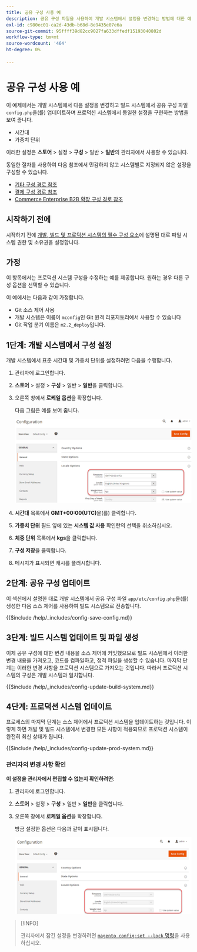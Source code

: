 ```yaml
---
title: 공유 구성 사용 예
description: 공유 구성 파일을 사용하여 개발 시스템에서 설정을 변경하는 방법에 대한 예를 참조하십시오.
exl-id: c980ec01-ca2d-43db-b68d-8e9435e07e6a
source-git-commit: 95ffff39d82cc9027fa633dffedf15193040802d
workflow-type: tm+mt
source-wordcount: '464'
ht-degree: 0%

---
```


# 공유 구성 사용 예

이 예제에서는 개발 시스템에서 다음 설정을 변경하고 빌드 시스템에서 공유 구성 파일 `config.php`을(를) 업데이트하며 프로덕션 시스템에서 동일한 설정을 구현하는 방법을 보여 줍니다.

- 시간대
- 가중치 단위

이러한 설정은 **스토어** > 설정 > **구성** > 일반 > **일반**&#x200B;의 관리자에서 사용할 수 있습니다.

동일한 절차를 사용하여 다음 참조에서 민감하지 않고 시스템별로 지정되지 않은 설정을 구성할 수 있습니다.

- [기타 구성 경로 참조](../reference/config-reference-general.md)
- [결제 구성 경로 참조](../reference/config-reference-payment.md)
- [Commerce Enterprise B2B 확장 구성 경로 참조](../reference/config-reference-b2b.md)

## 시작하기 전에

시작하기 전에 [개발, 빌드 및 프로덕션 시스템의 필수 구성 요소](../deployment/prerequisites.md)에 설명된 대로 파일 시스템 권한 및 소유권을 설정합니다.

## 가정

이 항목에서는 프로덕션 시스템 구성을 수정하는 예를 제공합니다. 원하는 경우 다른 구성 옵션을 선택할 수 있습니다.

이 예에서는 다음과 같이 가정합니다.

- Git 소스 제어 사용
- 개발 시스템은 이름이 `mconfig`인 Git 원격 리포지토리에서 사용할 수 있습니다
- Git 작업 분기 이름은 `m2.2_deploy`입니다.

## 1단계: 개발 시스템에서 구성 설정

개발 시스템에서 표준 시간대 및 가중치 단위를 설정하려면 다음을 수행합니다.

1. 관리자에 로그인합니다.
1. **스토어** > 설정 > **구성** > 일반 > **일반**&#x200B;을 클릭합니다.
1. 오른쪽 창에서 **로케일 옵션**&#x200B;을 확장합니다.

   다음 그림은 예를 보여 줍니다.

   ![개발 시스템에서 로케일 옵션 설정](../../assets/configuration/split-deploy-set-locale.png)

1. **시간대** 목록에서 **GMT+00:00(UTC)**&#x200B;을(를) 클릭합니다.
1. **가중치 단위** 필드 옆에 있는 **시스템 값 사용** 확인란의 선택을 취소하십시오.
1. **체중 단위** 목록에서 **kgs**&#x200B;을 클릭합니다.
1. **구성 저장**&#x200B;을 클릭합니다.
1. 메시지가 표시되면 캐시를 플러시합니다.

## 2단계: 공유 구성 업데이트

이 섹션에서 설명한 대로 개발 시스템에서 공유 구성 파일 `app/etc/config.php`을(를) 생성한 다음 소스 제어를 사용하여 빌드 시스템으로 전송합니다.

{{$include /help/_includes/config-save-config.md}}

## 3단계: 빌드 시스템 업데이트 및 파일 생성

이제 공유 구성에 대한 변경 내용을 소스 제어에 커밋했으므로 빌드 시스템에서 이러한 변경 내용을 가져오고, 코드를 컴파일하고, 정적 파일을 생성할 수 있습니다. 마지막 단계는 이러한 변경 사항을 프로덕션 시스템으로 가져오는 것입니다. 따라서 프로덕션 시스템의 구성은 개발 시스템과 일치합니다.

{{$include /help/_includes/config-update-build-system.md}}

## 4단계: 프로덕션 시스템 업데이트

프로세스의 마지막 단계는 소스 제어에서 프로덕션 시스템을 업데이트하는 것입니다. 이렇게 하면 개발 및 빌드 시스템에서 변경한 모든 사항이 적용되므로 프로덕션 시스템이 완전히 최신 상태가 됩니다.

{{$include /help/_includes/config-update-prod-system.md}}

### 관리자의 변경 사항 확인

**이 설정을 관리자에서 편집할 수 없는지 확인하려면**:

1. 관리자에 로그인합니다.
1. **스토어** > 설정 > **구성** > 일반 > **일반**&#x200B;을 클릭합니다.
1. 오른쪽 창에서 **로케일 옵션**&#x200B;을 확장합니다.

   방금 설정한 옵션은 다음과 같이 표시됩니다.

   ![Admin에서 구성 옵션을 편집할 수 없음](../../assets/configuration/split-deploy-not-editable.png)

>[!INFO]
>
>관리자에서 잠긴 설정을 변경하려면 [`magento config:set --lock` 명령](../cli/set-configuration-values.md)을 사용하십시오.
